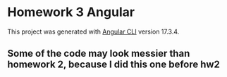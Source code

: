 # Homework 3 Angular

This project was generated with [Angular CLI](https://github.com/angular/angular-cli) version 17.3.4.

## Some of the code may look messier than homework 2, because I did this one before hw2
